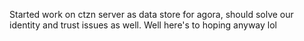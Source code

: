 Started work on ctzn server as data store for agora, should solve our identity and trust issues as well. Well here's to hoping anyway lol

